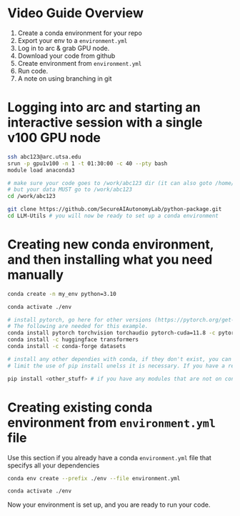 # Video Guide Overview

1. Create a conda environment for your repo
2. Export your env to a `environment.yml`
3. Log in to arc & grab GPU node.
4. Download your code from github
5. Create environment from `environment.yml`
6. Run code.
7. A note on using branching in git

# Logging into arc and starting an interactive session with a single v100 GPU node
```bash
ssh abc123@arc.utsa.edu
srun -p gpu1v100 -n 1 -t 01:30:00 -c 40 --pty bash
module load anaconda3

# make sure your code goes to /work/abc123 dir (it can also goto /home/abc123 if you want)
# but your data MUST go to /work/abc123
cd /work/abc123

git clone https://github.com/SecureAIAutonomyLab/python-package.git
cd LLM-Utils # you will now be ready to set up a conda environment
```

# Creating new conda environment, and then installing what you need manually
```bash
conda create -n my_env python=3.10

conda activate ./env

# install pytorch, go here for other versions (https://pytorch.org/get-started/locally/)
# The following are needed for this example.
conda install pytorch torchvision torchaudio pytorch-cuda=11.8 -c pytorch-nightly -c nvidia
conda install -c huggingface transformers
conda install -c conda-forge datasets

# install any other dependies with conda, if they don't exist, you can use pip install instead
# limit the use of pip install unelss it is necessary. If you have a requirements.txt you can do the following

pip install <other_stuff> # if you have any modules that are not on conda (usually wont happen)
```

# Creating existing conda environment from `environment.yml` file
Use this section if you already have a conda `environment.yml` file that specifys all your dependencies

```bash
conda env create --prefix ./env --file environment.yml

conda activate ./env

```

Now your environment is set up, and you are ready to run your code.


